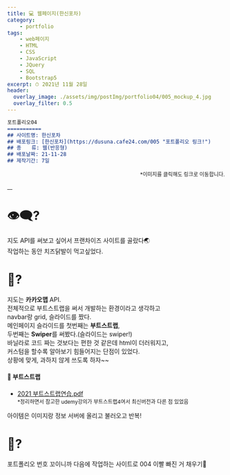 ```yaml
---
title: 💻 웹페이지(한신포차)
category: 
    - portfolio
tags: 
    - web페이지
    - HTML
    - CSS
    - JavaScript
    - JQuery
    - SQL
    - Bootstrap5
excerpt: ⏱ 2021년 11월 28일
header:
  overlay_image: ./assets/img/postImg/portfolio04/005_mockup_4.jpg
  overlay_filter: 0.5
---
```

<style>
    .imgBox>*:first-child {
        width: calc(50% - 10px);
        flex: 1 1 calc(50% - 10px);
    }
</style>

```markdown
포트폴리오04
===========
## 사이트명: 한신포차
## 배포링크: [한신포차](https://dusuna.cafe24.com/005 "포트폴리오 링크!")
## 종　　류: 웹(반응형)
## 배포날짜: 21-11-28
## 제작기간: 7일
```
<p style="font-size: 12px; text-align: right;">
    *이미지를 클릭해도 링크로 이동합니다.
</p>
<div class="imgBox">
    <a href="https://dusuna.cafe24.com/005/">
        <img src="https://dusunax.github.io/git_blog/assets/img/postImg/portfolio04/005_mockup_1.jpg" alt="">
    </a>
    <a href="https://dusuna.cafe24.com/005/">
        <img src="https://dusunax.github.io/git_blog/assets/img/postImg/portfolio04/005_mockup_4.jpg" alt="">
    </a>
    <a href="https://dusuna.cafe24.com/005/">
        <img src="https://dusunax.github.io/git_blog/assets/img/postImg/portfolio04/005_mockup_2.jpg" alt="">
    </a>
    <a href="https://dusuna.cafe24.com/005/">
        <img src="https://dusunax.github.io/git_blog/assets/img/postImg/portfolio04/005_mockup_3.jpg" alt="">
    </a>
</div>

# 👁‍🗨?
지도 API를 써보고 싶어서 프랜차이즈 사이트를 골랐다🌏  
작업하는 동안 치즈닭발이 먹고싶었다.

# 💬?  
지도는 __카카오맵__ API.  
전체적으로 부트스트랩을 써서 개발하는 환경이라고 생각하고  
navbar랑 grid, 슬라이드를 짰다.  
메인페이지 슬라이드를 첫번째는 **부트스트랩**,  
두번째는 **Swiper**를 써봤다.(슬라이드는 swiper!)  
바닐라로 코드 짜는 것보다는 편한 것 같은데 html이 더러워지고,  
커스텀을 할수록 알아보기 힘들어지는 단점이 있었다.  
상황에 맞게, 과하지 않게 쓰도록 하자~~  
  
#### 📜 부트스트랩 
- [2021 부트스트랩연습.pdf](https://dusuna.cafe24.com/PDF/2021_%EB%B6%80%ED%8A%B8%EC%8A%A4%ED%8A%B8%EB%9E%A9%EC%97%B0%EC%8A%B5.pdf "PDF바로가기")  
<span style="font-size: 12px; line-height: 1">*정리하면서 참고한 udemy강의가 부트스트랩4여서 최신버전과 다른 점 있었음</span>

아이템은 이미지랑 정보 서버에 올리고 불러오고 반복!

# 💭?
포트폴리오 번호 꼬이니까 다음에 작업하는 사이트로 004 이빨 빠진 거 채우기🤔